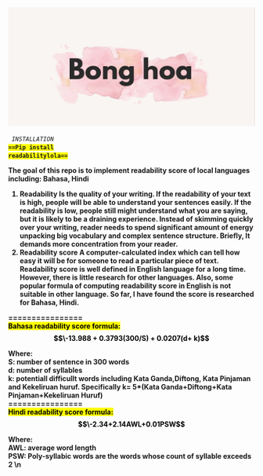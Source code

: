 
![](https://github.com/bonghoa15/ReadabilityLola/blob/master/banner_bonghoa.jpg)

<code> <i>INSTALLATION</i> <b> <span style="background-color: #FFFF00">==Pip install readabilitylola==</span> <b> </code>

The goal of this repo is to implement readability score of local languages including: Bahasa, Hindi
1.	Readability 
Is the quality of your writing. If the readability of your text is high, people will be able to understand your sentences easily. If the readability is low, people still might understand what you are saying, but it is likely to be a draining experience. Instead of skimming quickly over your writing, reader needs to spend significant amount of energy unpacking big vocabulary and complex sentence structure. Briefly, It demands more concentration from your reader. 
2.	Readability score
A computer-calculated index which can tell how easy it will be for someone to read a particular piece of text. Readability score is well defined in English language for a long time. However, there is little research for other languages. Also, some popular formula of computing readability score in English is not suitable in other language. So far, I have found the score is researched for Bahasa, Hindi. <br />

================ <br />
<mark>Bahasa readability score formula: $$\-13.988 + 0.3793(300/S) + 0.0207(d+ k)$$ <mark>


Where: <br />
S: number of sentence in 300 words <br />
d: number of syllables <br />
k: potentiall difficullt words including Kata Ganda,Diftong, Kata Pinjaman and Kekeliruan huruf. Specifically k= 5*(Kata Ganda+Diftong+Kata Pinjaman+Kekeliruan Huruf) <br />
================ <br />
<mark>Hindi readability score formula: $$\-2.34+2.14AWL+0.01PSW$$<mark>

Where: <br />
AWL: average word length <br />
PSW: Poly-syllabic words are the words whose count of syllable exceeds 2 \n





